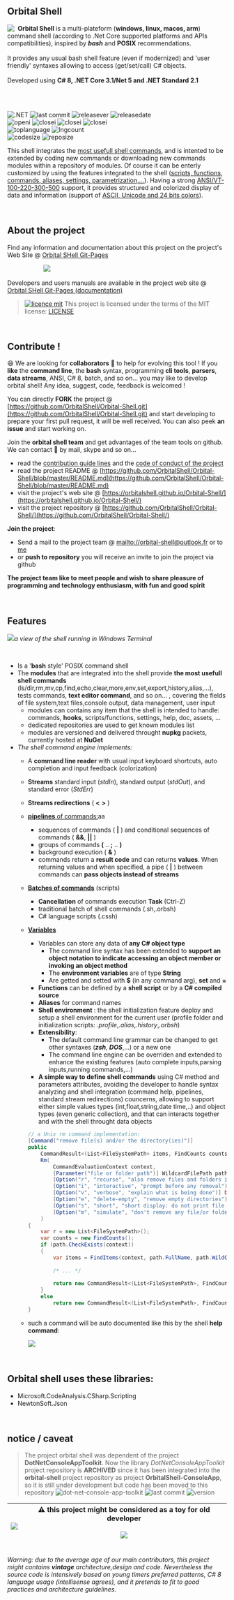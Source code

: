 ## Orbital Shell

<img src="docs/assets/img/robotazteque.png" align="left" style="float:left;margin-right:8px"/><b>Orbital Shell</b> is a multi-plateform (**windows, linux, macos, arm**) command shell (according to .Net Core supported platforms and APIs compatibilities), inspired by <b><i>bash</i></b> and **POSIX** recommendations.<br><br>It provides any usual bash shell feature (even if modernized) and 'user friendly' syntaxes allowing to access (get/set/call) C# objects.<br><br>Developed using **C# 8, .NET Core 3.1/Net 5 and .NET Standard 2.1**

<br><br>

![.NET](https://github.com/OrbitalShell/Orbital-Shell/workflows/.NET/badge.svg?branch=master)
![last commit](https://img.shields.io/github/last-commit/orbitalshell/Orbital-Shell?style=plastic)
![releasever](https://img.shields.io/github/v/release/orbitalshell/Orbital-Shell?style=plastic) 
![releasedate](https://img.shields.io/github/release-date/orbitalshell/Orbital-Shell?style=plastic) 
<br>
![openi](https://img.shields.io/github/issues/orbitalshell/Orbital-Shell)
![closei](https://img.shields.io/github/issues-closed/orbitalshell/Orbital-Shell)
![closei](https://img.shields.io/github/issues-pr/orbitalshell/Orbital-Shell)
![closei](https://img.shields.io/github/issues-pr-closed/orbitalshell/Orbital-Shell)
<br>
![toplanguage](https://img.shields.io/github/languages/top/orbitalshell/Orbital-Shell)
![lngcount](https://img.shields.io/github/languages/count/orbitalshell/Orbital-Shell)
<br>
![codesize](https://img.shields.io/github/languages/code-size/orbitalshell/Orbital-Shell)
![reposize](https://img.shields.io/github/repo-size/orbitalshell/Orbital-Shell)

This shell integrates the <u>most usefull shell commands</u>, and is intented to be extended by coding new commands or downloading new commands modules within a repository of modules. Of course it can be enterly customized by using the features integrated to the shell (<u>scripts, functions, commands, aliases, settings, parametrization,...</u>). Having a strong <u>ANSI/VT-100-220-300-500</u> support, it provides structured and colorized display of data and information (support of <u>ASCII, Unicode and 24 bits colors</u>).

<br>

## About the project

Find any information and documentation about this project on the project's Web Site @ [Orbital SHell Git-Pages](https://orbitalshell.github.io/Orbital-Shell/) 

 &nbsp;&nbsp;&nbsp;&nbsp;&nbsp;&nbsp;&nbsp;&nbsp;&nbsp;&nbsp;&nbsp;&nbsp;&nbsp;&nbsp;&nbsp;&nbsp;&nbsp;&nbsp;&nbsp;&nbsp;&nbsp;<img src="docs/assets/img/2021-02-12 03_47_28-Window.png"/>

Developers and users manuals are available in the project web site @ [Orbital SHell Git-Pages (documentation)](https://orbitalshell.github.io/Orbital-Shell/documentation) 

> [![licence mit](https://img.shields.io/badge/licence-MIT-blue.svg)](license) This project is licensed under the terms of the MIT license: [LICENSE](LICENSE)  

<br>

## Contribute !

😄 We are looking for **collaborators** 👯 to help for evolving this tool ! If you **like** the **command line**, the **bash** syntax, programming **cli tools**, **parsers**, **data streams**, ANSI, C# 8, batch, and so on... you may like to develop orbital shell! Any idea, suggest, code, feedback is welcomed ! 

You can directly **FORK** the project @ [https://github.com/OrbitalShell/Orbital-Shell.git](https://github.com/OrbitalShell/Orbital-Shell.git) and start developing to prepare your first pull request, it will be well received. You can also peek **an issue** and start working on. 

Join the **orbital shell team** and get advantages of the team tools on github. We can contact 💬 by mail, skype and so on...

  - read the [contribution guide lines](https://github.com/OrbitalShell/Orbital-Shell/blob/master/CONTRIBUTING.md) and the [code of conduct of the project](https://github.com/OrbitalShell/Orbital-Shell/blob/master/CODE_OF_CONDUCT.md)
  - read the project README @ [https://github.com/OrbitalShell/Orbital-Shell/blob/master/README.md](https://github.com/OrbitalShell/Orbital-Shell/blob/master/README.md)
  - visit the project's web site @ [https://orbitalshell.github.io/Orbital-Shell/](https://orbitalshell.github.io/Orbital-Shell/)
  - visit the project repository @ [https://github.com/OrbitalShell/Orbital-Shell/](https://github.com/OrbitalShell/Orbital-Shell/)
  
**Join the project**: 
- Send a mail to the project team @ [mailto://orbital-shell@outlook.fr](mailto://orbital-shell@outlook.fr) or to [me](mailto://franck.gaspoz@gmail.com)
- or **push to repository** you will receive an invite to join the project via github

**The project team like to meet people and wish to share pleasure of programming and technology enthusiasm, with fun and good spirit** 

<br>

## Features

<img src="docs/assets/img/git-doc/orbital-shell.png"/>*a view of the shell running in Windows Terminal*

<br>

- Is a '**bash** style' POSIX command shell
- The **modules** that are integrated into the shell provide **the most usefull shell commands** (ls/dir,rm,mv,cp,find,echo,clear,more,env,set,export,history,alias,...), tests commands, **text editor command**, and so on... , covering the fields of file system,text files,console output, data management, user input
  - modules can contains any item that the shell is intended to handle: commands, **hooks**, scripts/functions, settings, help, doc, assets, ...
  - dedicated repositories are used to get known modules list
  - modules are versioned and delivered throught **nupkg** packets, currently hosted at **NuGet**
- _The shell command engine implements:_
  - A **command line reader** with usual input keyboard shortcuts, auto completion and input feedback (colorization)
  - **Streams** standard input (*stdIn*), standard output (*stdOut*), and standard error (*StdErr*)
  - **Streams redirections** ( **<** **>** )
  - <u>**pipelines** of commands:</u>aa
    - sequences of commands ( **|** ) and conditional sequences of commands ( **&&**, **||** )
    - groups of commands **(** .. **;** .. **)**
    - background execution ( **&** )
    - commands return a **result code** and can returns **values**. When returning values and when specified, a pipe ( **|** ) between commands can **pass objects instead of streams**
  - <u>**Batches of commands**</u> (scripts)   
    - **Cancellation** of commands execution **Task** (Ctrl-Z)
    - traditional batch of shell commands (.sh,.orbsh)
    - C# language scripts (.cssh)
  - <u>**Variables**</u>
    - Variables can store any data of **any C# object type**
      - The command line syntax has been extended to **support an object notation to indicate accessing an object member or invoking an object method**
      - The **environment variables** are of type **String**
      - Are getted and setted with **$** (in any command arg), **set** and **=**
    - **Functions** can be defined by a **shell script** or by a **C# compiled source**
    - **Aliases** for command names
    - **Shell environment** : the shell initialization feature deploy and setup a shell environment for the current user (profile folder and initialization scripts: *.profile*,*.alias*,*.history*,*.orbsh*)
    - **Extensibility**:
      - The default command line grammar can be changed to get other syntaxes (***zsh***, ***DOS***,...) or a new one
      - The command line engine can be overriden and extended to enhance the existing features (auto complete inputs,parsing inputs,running commands,...)
    - **A simple way to define shell commands** using C# method and parameters attributes, avoiding the developer to handle syntax analyzing and shell integration (command help, pipelines, standard stream redirections) councerns, allowing to support either simple values types (int,float,string,date time,..) and object types (even generic collection), and that can interacts together and with the shell throught data objects

    ``` csharp
    // a Unix rm command implementation:
    [Command("remove file(s) and/or the directory(ies)")]
    public 
        CommandResult<(List<FileSystemPath> items, FindCounts counts)> 
        Rm(
            CommandEvaluationContext context,
            [Parameter("file or folder path")] WildcardFilePath path,
            [Option("r", "recurse", "also remove files and folders in sub directories")] bool recurse,
            [Option("i", "interactive", "prompt before any removal")] bool interactive,
            [Option("v", "verbose", "explain what is being done")] bool verbose,
            [Option("e", "delete-empty", "remove empty directories")] bool rmEmptyDirs,
            [Option("s", "short", "short display: do not print file system attributes when verbose")] bool noattributes,
            [Option("m", "simulate", "don't remove any file/or folder, just simulate the operation (enable verbose)")] bool simulate
        )
    {
        var r = new List<FileSystemPath>();
        var counts = new FindCounts();
        if (path.CheckExists(context))
        {
            var items = FindItems(context, path.FullName, path.WildCardFileName ?? "*", !recurse, true, false, !noattributes, !recurse, null, false, counts, false, false);
            
            /* ... */
            
            return new CommandResult<(List<FileSystemPath>, FindCounts)>((r, counts), ReturnCode.OK);
        }
        else
            return new CommandResult<(List<FileSystemPath>, FindCounts)>((r, counts), ReturnCode.Error);
    }
    ```

  - such a command will be auto documented like this by the shell **help command**:
  
    <img src="docs/assets/img/git-doc/2021-02-12%2014_28_35-Window.png"/>

<br>

## Orbital shell uses these libraries:

- Microsoft.CodeAnalysis.CSharp.Scripting
- NewtonSoft.Json

<br>

## notice / caveat

> The project orbital shell was dependent of the project **DotNetConsoleAppToolkit**. Now the library *DotNetConsoleAppToolkit* project repository is **ARCHIVED** since it has been integrated into the **orbital-shell** project repository as project **OrbitalShell-ConsoleApp**, so it is still under development but code has been moved to this repository
![dot-net-console-app-toolkit](https://img.shields.io/badge/dotnet--console--app--toolkit-repository-lightgrey?style=plastic)
![last commit](https://img.shields.io/github/last-commit/franck-gaspoz/dotnet-console-app-toolkit?style=plastic)
![version](https://img.shields.io/github/v/tag/franck-gaspoz/dotnet-console-app-toolkit?style=plastic)

<img src="docs/assets/img/tra4brains.png"/> | :warning: this project might be considered as a toy for old developer<br><br><img src="docs/assets/img/pegi46small.png"/><br><br>
-- | --

*Warning: due to the average age of our main contributors, this project might contains **vintage** architecture,design and code. Nevertheless the source code is intensively based on young timers preferred patterns, C# 8 language usage (intellisense agrees), and it pretends to fit to good practices and architecture guidelines.*
